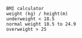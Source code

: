     BMI calculator
    weight (kg) / height(m)
    underweight < 18.5
    normal weight 18.5 to 24.9
    overweight > 25
